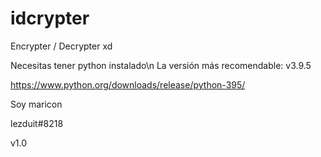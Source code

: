 # idcrypter
Encrypter / Decrypter xd

Necesitas tener python instalado\n
La versión más recomendable: v3.9.5

https://www.python.org/downloads/release/python-395/

Soy maricon

lezduit#8218

v1.0
